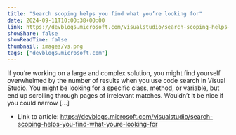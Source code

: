 ```yaml
---
title: "Search scoping helps you find what you’re looking for"
date: 2024-09-11T10:00:38+00:00
link: https://devblogs.microsoft.com/visualstudio/search-scoping-helps-you-find-what-youre-looking-for
showShare: false
showReadTime: false
thumbnail: images/vs.png
tags: ["devblogs.microsoft.com"]
---
```

If you’re working on a large and complex solution, you might find yourself overwhelmed by the number of results when you use code search in Visual Studio. You might be looking for a specific class, method, or variable, but end up scrolling through pages of irrelevant matches. Wouldn’t it be nice if you could narrow […]

- Link to article: https://devblogs.microsoft.com/visualstudio/search-scoping-helps-you-find-what-youre-looking-for